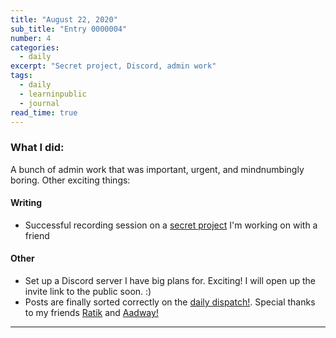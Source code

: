 ```yaml
---
title: "August 22, 2020"
sub_title: "Entry 0000004"
number: 4
categories:
  - daily
excerpt: "Secret project, Discord, admin work"
tags:
  - daily
  - learninpublic
  - journal
read_time: true
---
```


### What I did:

A bunch of admin work that was important, urgent, and mindnumbingly boring. Other exciting things:

#### Writing
- Successful recording session on a [secret project](http://frndshiptime.com) I'm working on with a friend 

#### Other
- Set up a Discord server I have big plans for. Exciting! I will open up the invite link to the public soon. :)
- Posts are finally sorted correctly on the [daily dispatch!](/daily-dispatch). Special thanks to my friends [Ratik](http://ratiksharma.com) and [Aadway!](http://instagram.com/aadway)

---
